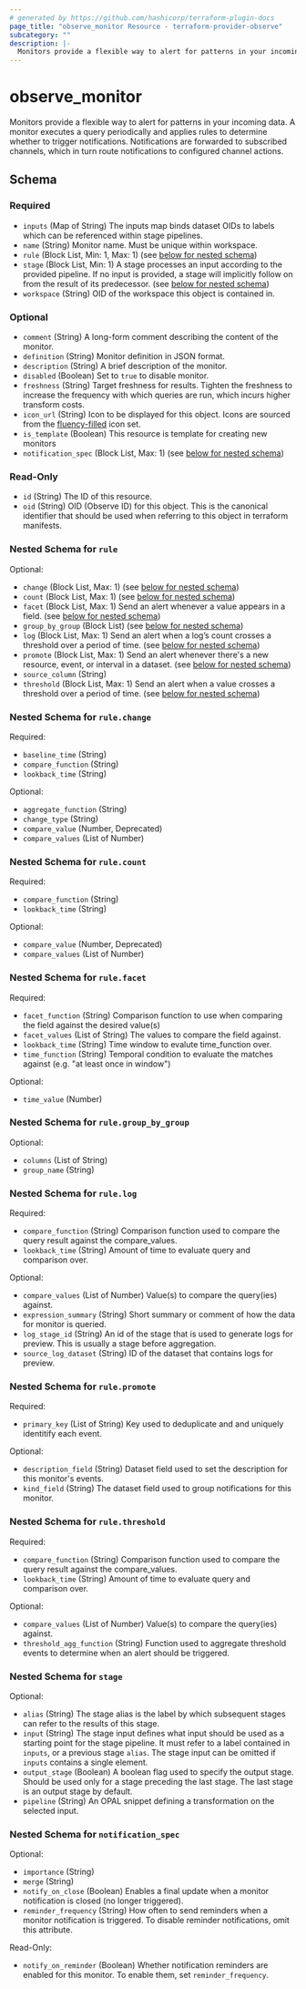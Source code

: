 ```yaml
---
# generated by https://github.com/hashicorp/terraform-plugin-docs
page_title: "observe_monitor Resource - terraform-provider-observe"
subcategory: ""
description: |-
  Monitors provide a flexible way to alert for patterns in your incoming data. A monitor executes a query periodically and applies rules to determine whether to trigger notifications. Notifications are forwarded to subscribed channels, which in turn route notifications to configured channel actions.
---
```

# observe_monitor

Monitors provide a flexible way to alert for patterns in your incoming data. A monitor executes a query periodically and applies rules to determine whether to trigger notifications. Notifications are forwarded to subscribed channels, which in turn route notifications to configured channel actions.

<!-- schema generated by tfplugindocs -->
## Schema

### Required

- `inputs` (Map of String) The inputs map binds dataset OIDs to labels which can be referenced within
stage pipelines.
- `name` (String) Monitor name. Must be unique within workspace.
- `rule` (Block List, Min: 1, Max: 1) (see [below for nested schema](#nestedblock--rule))
- `stage` (Block List, Min: 1) A stage processes an input according to the provided pipeline. If no
input is provided, a stage will implicitly follow on from the result of
its predecessor. (see [below for nested schema](#nestedblock--stage))
- `workspace` (String) OID of the workspace this object is contained in.

### Optional

- `comment` (String) A long-form comment describing the content of the monitor.
- `definition` (String) Monitor definition in JSON format.
- `description` (String) A brief description of the monitor.
- `disabled` (Boolean) Set to `true` to disable monitor.
- `freshness` (String) Target freshness for results. Tighten the freshness to increase the
frequency with which queries are run, which incurs higher transform costs.
- `icon_url` (String) Icon to be displayed for this object. Icons are sourced from the [fluency-filled](https://icons8.com/icons/fluency-systems-filled) icon set.
- `is_template` (Boolean) This resource is template for creating new monitors
- `notification_spec` (Block List, Max: 1) (see [below for nested schema](#nestedblock--notification_spec))

### Read-Only

- `id` (String) The ID of this resource.
- `oid` (String) OID (Observe ID) for this object. This is the canonical identifier that
should be used when referring to this object in terraform manifests.

<a id="nestedblock--rule"></a>
### Nested Schema for `rule`

Optional:

- `change` (Block List, Max: 1) (see [below for nested schema](#nestedblock--rule--change))
- `count` (Block List, Max: 1) (see [below for nested schema](#nestedblock--rule--count))
- `facet` (Block List, Max: 1) Send an alert whenever a value appears in a field. (see [below for nested schema](#nestedblock--rule--facet))
- `group_by_group` (Block List) (see [below for nested schema](#nestedblock--rule--group_by_group))
- `log` (Block List, Max: 1) Send an alert when a log’s count crosses a threshold over a period of time. (see [below for nested schema](#nestedblock--rule--log))
- `promote` (Block List, Max: 1) Send an alert whenever there's a new resource, event, or interval in a dataset. (see [below for nested schema](#nestedblock--rule--promote))
- `source_column` (String)
- `threshold` (Block List, Max: 1) Send an alert when a value crosses a threshold over a period of time. (see [below for nested schema](#nestedblock--rule--threshold))

<a id="nestedblock--rule--change"></a>
### Nested Schema for `rule.change`

Required:

- `baseline_time` (String)
- `compare_function` (String)
- `lookback_time` (String)

Optional:

- `aggregate_function` (String)
- `change_type` (String)
- `compare_value` (Number, Deprecated)
- `compare_values` (List of Number)


<a id="nestedblock--rule--count"></a>
### Nested Schema for `rule.count`

Required:

- `compare_function` (String)
- `lookback_time` (String)

Optional:

- `compare_value` (Number, Deprecated)
- `compare_values` (List of Number)


<a id="nestedblock--rule--facet"></a>
### Nested Schema for `rule.facet`

Required:

- `facet_function` (String) Comparison function to use when comparing the field against the desired value(s)
- `facet_values` (List of String) The values to compare the field against.
- `lookback_time` (String) Time window to evalute time_function over.
- `time_function` (String) Temporal condition to evaluate the matches against (e.g. "at least once in window")

Optional:

- `time_value` (Number)


<a id="nestedblock--rule--group_by_group"></a>
### Nested Schema for `rule.group_by_group`

Optional:

- `columns` (List of String)
- `group_name` (String)


<a id="nestedblock--rule--log"></a>
### Nested Schema for `rule.log`

Required:

- `compare_function` (String) Comparison function used to compare the query result against the compare_values.
- `lookback_time` (String) Amount of time to evaluate query and comparison over.

Optional:

- `compare_values` (List of Number) Value(s) to compare the query(ies) against.
- `expression_summary` (String) Short summary or comment of how the data for monitor is queried.
- `log_stage_id` (String) An id of the stage that is used to generate logs for preview. This is usually a stage before aggregation.
- `source_log_dataset` (String) ID of the dataset that contains logs for preview.


<a id="nestedblock--rule--promote"></a>
### Nested Schema for `rule.promote`

Required:

- `primary_key` (List of String) Key used to deduplicate and and uniquely identitify each event.

Optional:

- `description_field` (String) Dataset field used to set the description for this monitor's events.
- `kind_field` (String) The dataset field used to group notifications for this monitor.


<a id="nestedblock--rule--threshold"></a>
### Nested Schema for `rule.threshold`

Required:

- `compare_function` (String) Comparison function used to compare the query result against the compare_values.
- `lookback_time` (String) Amount of time to evaluate query and comparison over.

Optional:

- `compare_values` (List of Number) Value(s) to compare the query(ies) against.
- `threshold_agg_function` (String) Function used to aggregate threshold events to determine when an alert should be triggered.



<a id="nestedblock--stage"></a>
### Nested Schema for `stage`

Optional:

- `alias` (String) The stage alias is the label by which subsequent stages can refer to the
results of this stage.
- `input` (String) The stage input defines what input should be used as a starting point for
the stage pipeline. It must refer to a label contained in `inputs`, or a
previous stage `alias`. The stage input can be omitted if `inputs`
contains a single element.
- `output_stage` (Boolean) A boolean flag used to specify the output stage. Should be used only for
a stage preceding the last stage. The last stage is an output stage by default.
- `pipeline` (String) An OPAL snippet defining a transformation on the selected input.


<a id="nestedblock--notification_spec"></a>
### Nested Schema for `notification_spec`

Optional:

- `importance` (String)
- `merge` (String)
- `notify_on_close` (Boolean) Enables a final update when a monitor notification is closed (no longer triggered).
- `reminder_frequency` (String) How often to send reminders when a monitor notification is triggered.
To disable reminder notifications, omit this attribute.

Read-Only:

- `notify_on_reminder` (Boolean) Whether notification reminders are enabled for this monitor. To enable them, set `reminder_frequency`.

